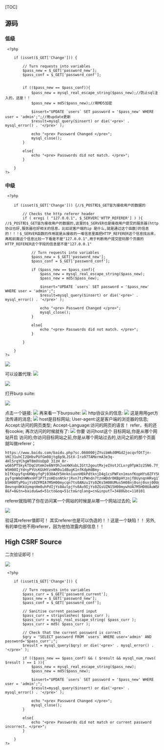 [TOC]

## 源码

### 低级

```
 <?php
                
    if (isset($_GET['Change'])) {
    
        // Turn requests into variables
        $pass_new = $_GET['password_new'];
        $pass_conf = $_GET['password_conf'];


        if (($pass_new == $pass_conf)){
            $pass_new = mysql_real_escape_string($pass_new);//防止sql注入的，这是！！
            $pass_new = md5($pass_new);//用MD5加密

            $insert="UPDATE `users` SET password = '$pass_new' WHERE user = 'admin';";//用update更新
            $result=mysql_query($insert) or die('<pre>' . mysql_error() . '</pre>' );
                        
            echo "<pre> Password Changed </pre>";        
            mysql_close();
        }
    
        else{        
            echo "<pre> Passwords did not match. </pre>";            
        }

    }
?> 
```
### 中级
```
 <?php
            
    if (isset($_GET['Change'])) {//$_POST和$_GET皆为接收用户的数据的
    
        // Checks the http referer header
        if ( eregi ( "127.0.0.1", $_SERVER['HTTP_REFERER'] ) ){        //$_POST和$_GET皆为接收用户的数据的,这里的$_SERVER也是接收用户提交的服务器(http协议也好,服务器也好相关的信息，比如说客户端的ip 是什么,就是通过这个函数)的信息的！！！$_SERVER函数的作用就是从接收的一堆信息里面把HTTP_REFERER这个信息找出来，再和前面这个信息比较一下看是不是"127.0.0.1",用于判断用户提交密码那个页面的HTTP_REFERER这个字段的信息是不是"127.0.0.1"
    
            // Turn requests into variables
            $pass_new = $_GET['password_new'];
            $pass_conf = $_GET['password_conf'];

            if ($pass_new == $pass_conf){
                $pass_new = mysql_real_escape_string($pass_new);
                $pass_new = md5($pass_new);

                $insert="UPDATE `users` SET password = '$pass_new' WHERE user = 'admin';";
                $result=mysql_query($insert) or die('<pre>' . mysql_error() . '</pre>' );
                        
                echo "<pre> Password Changed </pre>";        
                mysql_close();
            }
    
            else{        
                echo "<pre> Passwords did not match. </pre>";            
            }    

        }
        
    }
?> 
```
![]((30)CSRF攻击代码分析_files/c58b41a6-4f7d-4f7c-9eb8-167525d15b4b.jpg)

可以设置代理:
![]((30)CSRF攻击代码分析_files/b91bc0a0-845f-4ea4-9634-92d046d349f6.png)

![]((30)CSRF攻击代码分析_files/ee935593-5eab-4a15-afeb-54c848ba72f8.png)

打开burp suite:

![]((30)CSRF攻击代码分析_files/c0114555-c528-4acc-a934-c955ce1fe90d.jpg)

点击一个链接:
![]((30)CSRF攻击代码分析_files/58387cc2-26b3-4d79-89ba-b659a2267494.png)
再来看一下burpsuite:
![]((30)CSRF攻击代码分析_files/d8351f54-41b0-45fe-baec-fb64455bac6b.jpg)
http协议头的信息:
![]((30)CSRF攻击代码分析_files/a0352800-f500-43b3-b9fa-051a130ddb63.jpg)
这是用用get方法传递的消息;
![]((30)CSRF攻击代码分析_files/a9c178ba-b2f7-4464-9f42-9dcdfbe48d0b.jpg)
host是目标网站;
User-agent:这是客户端的浏览器的信息;
Accept:访问的网页类型;
Accept-Language:访问的网页的语言！
refer，有的还有cookie;
再次访问的时候就有了:
![]((30)CSRF攻击代码分析_files/479cae63-896a-4e9a-84f1-4dff1480846b.jpg)
你要 访问host这个 目标网站,你是从哪个网站开启 访问的;你访问目标网站之前,你是从哪个网站过去的,访问之前的那个页面就叫做referer；
```
https://www.baidu.com/baidu.php?sc.060000jZYuibWkd0MGd2jocqvfOtTjn-VKC31uhCI2QHbvPUfGm08jtg8p9LJStX-Ira97TAMermA3e3q-4Hl5rqYChgWT8mOVoDpD_3IzH_0r-wG65PT5kykTDqCUtmHJe6NYOhJxeXWXubLIGtt2goutMxjeIVotJCLxrg9TpWJz25N6.7Y_iF8sXyl8A64DD2mJauCrKrNdtZGY8C5I7KVe3LkmvgJN9h9mzyUVqp6.U1Yk0ZDqPH7WIAt0TA-W5H00IjYdnyPYUsKGUHYznWR0u1dBugK1nfKdpHdBmy-bIfKspyfqn6KWpyfqPj030AdY5Hnkn1uxnH0kPdtknjD4g1csPWFxn1msnfKopHYs0ZFY5HD4n6K-pyfqnWmdnWNxnHf1P7tznHDsnNtkrjRvn7tzPWndn7tznWDdr0KBpHYznjf0UynqnHRvg1T3PWm1nHcYrNtknj0kg1DLnWcdnWD3nHFxn0KkTA-b5H00TyPGujYs0ZFMIA7M5H00mycqn7ts0ANzu1Ys0ZKs5H00UMus5H08nj0snj0snj00Ugws5H00uAwETjYs0ZFJ5H00uANv5gKW0AuY5H00TA6qn0KET1Ys0AFL5HT0UMfqn0K1XWY0IZN15HbYrHcdrjR1PWnzPjTvrjmzPj00ThNkIjYkPHnLPjcYnWbLPjnv0ZPGujdbnHR3njwWn10snjm4rHP90AP1UHYkfHTdPWFjnRwjfRmdPHT30A7W5HD0TA3qn0KkUgfqn0KkUgnqn0KlIjYs0AdWgvuzUvYqn7tsg1Kxn7ts0Aw9UMNBuNqsUA78pyw15HKxn7tsg1Kxn0Ksmgwxuhk9u1Ys0AwWpyfqnWm3PjndPjRv0ANYpyfqQHD0mgPsmvnqn0KdTA-8mvnqn0KkUymqnHm0uhPdIjYs0AulpjYs0Au9IjYs0ZGsUZN15H00mywhUA7M5HD0UAuW5H00mLFW5HmznjTs&ck=7951.3.218.433.151.243.140.578&shh=www.baidu.com&sht=baidu&us=1.0.1.0.1.305.0&ie=utf-8&f=8&tn=baidu&wd=51cto&oq=51cto&rqlang=cn&inputT=3480&bc=110101
```
referer就指明了你在访问某一个网站的时候是从哪一个网站过去的;
![]((30)CSRF攻击代码分析_files/54c9be32-cca7-4118-bed3-bdce931fab4e.jpg)

![]((30)CSRF攻击代码分析_files/8058b6ae-b91d-4dce-a8ee-d2d7180534a5.jpg)

验证其referer值即可！
其实referer也是可以伪造的！！这是一个缺陷！！
另外,有的单位他不用referer，因为他怕泄露内部信息！！

## High CSRF Source
二次验证即可！

![]((30)CSRF攻击代码分析_files/ef9b97b0-9fbd-4c17-82bc-1b3d7ea0604d.jpg)
```
 <?php
            
    if (isset($_GET['Change'])) {
    
        // Turn requests into variables
        $pass_curr = $_GET['password_current'];
        $pass_new = $_GET['password_new'];
        $pass_conf = $_GET['password_conf'];

        // Sanitise current password input
        $pass_curr = stripslashes( $pass_curr );
        $pass_curr = mysql_real_escape_string( $pass_curr );
        $pass_curr = md5( $pass_curr );
        
        // Check that the current password is correct
        $qry = "SELECT password FROM `users` WHERE user='admin' AND password='$pass_curr';";
        $result = mysql_query($qry) or die('<pre>' . mysql_error() . '</pre>' );

        if (($pass_new == $pass_conf) && ( $result && mysql_num_rows( $result ) == 1 )){
            $pass_new = mysql_real_escape_string($pass_new);
            $pass_new = md5($pass_new);

            $insert="UPDATE `users` SET password = '$pass_new' WHERE user = 'admin';";
            $result=mysql_query($insert) or die('<pre>' . mysql_error() . '</pre>' );
                        
            echo "<pre> Password Changed </pre>";        
            mysql_close();
        }
    
        else{        
            echo "<pre> Passwords did not match or current password incorrect. </pre>";            
        }

    }
?> 
```